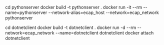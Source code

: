 cd pythonserver
docker build -t pythonserver .
docker run -it --rm --name=pythonserver --network-alias=ecap_host --network=ecap_network pythonserver


cd dotnetclient
docker build -t dotnetclient .
docker run -d --rm --network=ecap_network --name=dotnetclient dotnetclient
docker attach dotnetclient